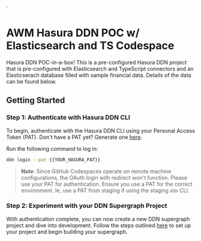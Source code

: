 
`
# AWM Hasura DDN POC w/ Elasticsearch and TS Codespace 

Hasura DDN POC-in-a-box!  This is a pre-configured Hasura DDN project that is pre-configured with Elasticsearch and TypeScript connectors and an Elasticserach database filled with sample financial data.  Details of the data can be found below.

## Getting Started

### Step 1: Authenticate with Hasura DDN CLI
To begin, authenticate with the Hasura DDN CLI using your Personal Access Token (PAT). Don't have a PAT yet? Generate one [here](https://hasura.io/docs/latest/api-reference/cloud-api-reference/#authentication).

Run the following command to log in:

```sh
ddn login --pat {{YOUR_HASURA_PAT}}
```

> **Note**: Since GitHub Codespaces operate on remote machine configurations, the OAuth login with redirect won't function. Please use your PAT for authentication.  Ensure you use a PAT for the correct environment.  Ie, use a PAT from staging if using the staging `ddn` CLI.  

### Step 2: Experiment with your DDN Supergraph Project
With authentication complete, you can now create a new DDN supergraph project and dive into development. Follow the steps outlined [here](https://hasura.io/docs/3.0/getting-started/create-a-project#step-3-create-a-new-project) to set up your project and begin building your supergraph.
